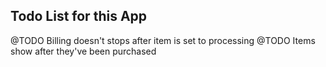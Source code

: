 Todo List for this App
----

@TODO Billing doesn't stops after item is set to processing
@TODO Items show after they've been purchased
